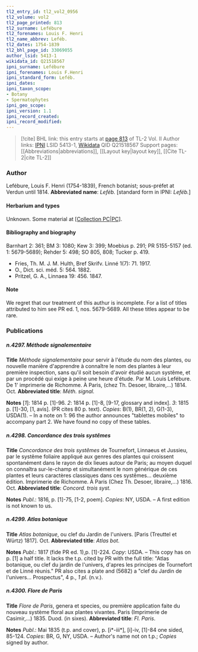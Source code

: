 ```yaml
---
tl2_entry_id: tl2_vol2_0956
tl2_volume: vol2
tl2_page_printed: 813
tl2_surname: Lefébure
tl2_forenames: Louis F. Henri
tl2_name_abbrev: Leféb.
tl2_dates: 1754-1839
tl2_bhl_page_id: 33069055
author_lsid: 5413-1
wikidata_id: Q21518567
ipni_surname: Lefébure
ipni_forenames: Louis F.Henri
ipni_standard_form: Leféb.
ipni_dates: 
ipni_taxon_scope: 
- Botany
- Spermatophytes
ipni_geo_scope: 
ipni_version: 1.1
ipni_record_created: 
ipni_record_modified:
---
```


> [!cite] BHL link: this entry starts at [page 813](https://www.biodiversitylibrary.org/page/33069055) of TL-2 Vol. II
> Author links: [IPNI](https://www.ipni.org/a/5413-1) LSID 5413-1, [Wikidata](https://www.wikidata.org/wiki/Q21518567) QID Q21518567
> Support pages: [[Abbreviations|abbreviations]], [[Layout key|layout key]], [[Cite TL-2|cite TL-2]]

### Author

Lefébure, Louis F. Henri (1754-1839), French botanist; sous-préfet at Verdun until 1814. 
**Abbreviated name**: *Leféb.* \[standard form in IPNI: *Leféb.*\]

#### Herbarium and types

Unknown. Some material at [[Collection PC|PC]](?).

#### Bibliography and biography

Barnhart 2: 361; BM 3: 1080; Kew 3: 399; Moebius p. 291; PR 5155-5157 (ed. 1: 5679-5689); Rehder 5: 498; SO 805, 808; Tucker p. 419.
- Fries, Th. M. J. M. Hulth, Bref Skrifv. Linné 1(7): 71. 1917.
- O., Dict. sci. méd. 5: 564. 1882.
- Pritzel, G. A., Linnaea 19: 456. 1847.

#### Note

We regret that our treatment of this authur is incomplete. For a list of titles attributed to him see PR ed. 1, nos. 5679-5689. All these titles appear to be rare.

### Publications

##### n.4297. Méthode signalementaire

**Title**
*Méthode signalementaire* pour servir à l'étude du nom des plantes, ou nouvelle manière d'apprendre à connaître le nom des plantes à leur première inspection, sans qu'il soit besoin d'avoir étudié aucun systême, et par un procédé qui exige à peine une heure d'étude. Par M. Louis Lefébure. De 1' imprimerie de Richomme. À Paris, (chez Th. Desoer, libraire,...) 1814. Oct.
**Abbreviated title**: *Méth. signal.*

**Notes**
\[*1*\]: 1814 p. \[1\]-96.
*2*: 1814 p. \[1\]-8, \[9-17, glossary and index\].
*3*: 1815 p. \[1\]-30, \[1, avis\]. (PR cites 80 p. text).
*Copies*: B(1), BR(1, 2), G(1-3), USDA(1). – In a note on 1: 96 the author announces "tablettes mobiles" to accompany part 2. We have found no copy of these tables.

##### n.4298. Concordance des trois systêmes

**Title**
*Concordance des trois systêmes* de Tournefort, Linnaeus et Jussieu, par le systême foliaire appliqué aux genres des plantes qui croissent spontanément dans le rayon de dix lieues autour de Paris; au moyen duquel on connaîtra sur-le-champ et simultanément le nom générique de ces plantes et leurs caractères classiques dans ces systêmes... deuxième édition. Imprimerie de Richomme. À Paris (Chez Th. Desoer, libraire,...) 1816. Oct.
**Abbreviated title**: *Concord. trois syst.*

**Notes**
*Publ*.: 1816, p. \[1\]-75, \[1-2, poem\]. *Copies*: NY, USDA. – A first edition is not known to us.

##### n.4299. Atlas botanique

**Title**
*Atlas botanique*, ou clef du Jardin de l'univers. \[Paris (Treuttel et Würtz) 1817\]. Oct.
**Abbreviated title**: *Atlas bot.*

**Notes**
*Publ*.: 1817 (fide PR ed. 1),p. \[1\]-224. *Copy*: USDA. – This copy has on p. \[1\] a half title. It lacks the t.p. cited by PR with the full title: "Atlas botanique, ou clef du jardin de l'univers, d'apres les principes de Tournefort et de Linné rèunis." PR also cites a plate and (5682) a "clef du Jardin de l'univers... Prospectus", 4 p., *1 pl*. (n.v.).

##### n.4300. Flore de Paris

**Title**
*Flore de Paris*, genera et species, ou première application faite du nouveau système floral aux plantes vivantes. Paris (Imprimerie de Casimir,...) 1835. Duod. (in sixes).
**Abbreviated title**: *Fl. Paris*.

**Notes**
*Publ*.: Mai 1835 (t.p. and cover), p. \[i\*-iii\*\], \[i\]-iv, \[1\]-84 one sided, 85-124. *Copies*: BR, G, NY, USDA. – Author's name not on t.p.; *Copies* signed by author.

